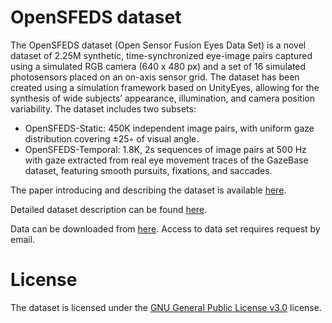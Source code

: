 # OpenSFEDS dataset

The OpenSFEDS dataset (Open Sensor Fusion Eyes Data Set) is a novel dataset of 2.25M synthetic, time-synchronized eye-image pairs captured using a simulated RGB camera (640 x 480 px) and a set of 16 simulated photosensors placed on an on-axis sensor grid. The dataset has been created using a simulation framework based on UnityEyes, allowing for the synthesis of wide subjects’ appearance, illumination, and camera position variability. 
The dataset includes two subsets:
- OpenSFEDS-Static: 450K independent image pairs, with uniform gaze distribution covering ±25◦ of visual angle.
- OpenSFEDS-Temporal: 1.8K, 2s sequences of image pairs at 500 Hz with gaze extracted from real eye movement traces of the GazeBase dataset, featuring smooth pursuits, fixations, and saccades.

The paper introducing and describing the dataset is available [here](https://dl.acm.org/doi/abs/10.1145/3588015.3588407).

Detailed dataset description can be found <a href="dataset description.pdf">here</a>.

Data can be downloaded from [here](https://www.dropbox.com/scl/fo/296vq1p80gazokbooqye0/h?rlkey=je0q2imcuxzs2qju78qerwo4o&dl=0). Access to data set requires request by email.

# License
The dataset is licensed under the <a href="LICENSE">GNU General Public License v3.0</a> license.

